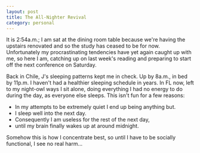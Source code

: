 ```yaml
---
layout: post
title: The All-Nighter Revival
category: personal
---
```


It is 2:54a.m.; I am sat at the dining room table because we're having the upstairs renovated and so the study has ceased to be for now. Unfortunately my procrastinating tendencies have yet again caught up with me, so here I am, catching up on last week's reading and preparing to start off the next conference on Saturday.

Back in Chile, J's sleeping patterns kept me in check. Up by 8a.m., in bed by 11p.m. I haven't had a healthier sleeping schedule in years. In FL now, left to my night-owl ways I sit alone, doing everything I had no energy to do during the day, as everyone else sleeps. This isn't fun for a few reasons:

- In my attempts to be extremely quiet I end up being anything but.
- I sleep well into the next day.
- Consequently I am useless for the rest of the next day,
- until my brain finally wakes up at around midnight.

Somehow this is how I concentrate best, so until I have to be socially functional, I see no real harm...
